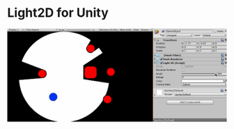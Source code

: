 # Light2D for Unity

![Light2D](https://github.com/GhostYii/GhostYii.github.io/raw/master/assets/img/Unity2D/fin.gif)
